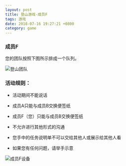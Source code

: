 ```yaml
---
layout: post
title: 登山游戏-成员F
tags: 游戏
date: 2018-07-16 19:27:21 +0800
category: game
---
```


### 成员F


您的团队按照下图所示排成一个队列。

![登山团队](/game/img/organization-for-climb-six.JPG)


### 活动规则：

- 活动期间不能说话

- 成员A只能与成员B交换便签纸

- 成员F（您）只能与成员B交换便签纸

- 不允许进行其他形式的沟通

- 您手中的任务说明单不可以交给其他人或展示给其他人看

- 如果您有任何问题，请举手示意

![成员F设备](/game/img/climb-devices-fz.JPG)